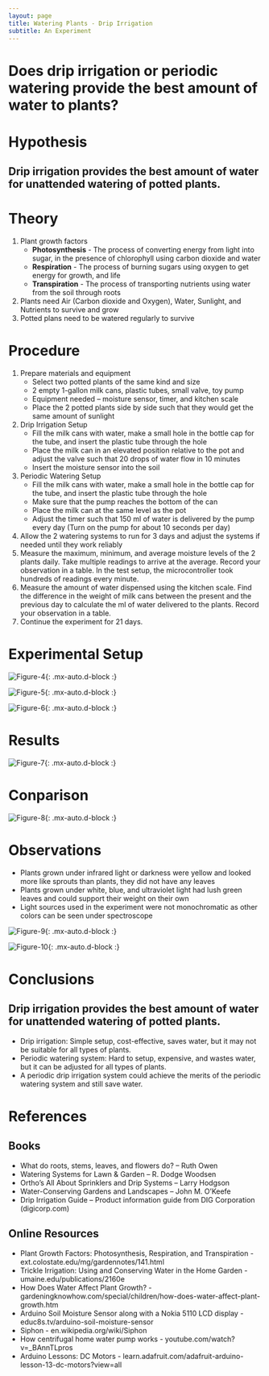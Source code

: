 ```yaml
---
layout: page
title: Watering Plants - Drip Irrigation
subtitle: An Experiment
---
```


# Does drip irrigation or periodic watering provide the best amount of water to plants?
# Hypothesis 
## Drip irrigation provides the best amount of water for unattended watering of potted plants.

# Theory
1. Plant growth factors
   * **Photosynthesis** - The process of converting energy from light into sugar, in the presence of chlorophyll using carbon dioxide and water
   * **Respiration** - The process of burning sugars using oxygen to get energy for growth, and life
   * **Transpiration** - The process of transporting nutrients using water from the soil through roots
2. Plants need Air (Carbon dioxide and Oxygen), Water, Sunlight, and Nutrients to survive and grow
3. Potted plans need to be watered regularly to survive

# Procedure
1. Prepare materials and equipment
   * Select two potted plants of the same kind and size
   * 2 empty 1-gallon milk cans, plastic tubes, small valve, toy pump
   * Equipment needed – moisture sensor, timer, and kitchen scale
   * Place the 2 potted plants side by side such that they would get the same amount of sunlight
2. Drip Irrigation Setup
   * Fill the milk cans with water, make a small hole in the bottle cap for the tube, and insert the plastic tube through the hole
   * Place the milk can in an elevated position relative to the pot and adjust the valve such that 20 drops of water flow in 10 minutes
   * Insert the moisture sensor into the soil
3. Periodic Watering Setup
   * Fill the milk cans with water, make a small hole in the bottle cap for the tube, and insert the plastic tube through the hole
   * Make sure that the pump reaches the bottom of the can
   * Place the milk can at the same level as the pot
   * Adjust the timer such that 150 ml of water is delivered by the pump every day (Turn on the pump for about 10 seconds per day)
4. Allow the 2 watering systems to run for 3 days and adjust the systems if needed until they work reliably
5. Measure the maximum, minimum, and average moisture levels of the 2 plants daily. Take multiple readings to arrive at the average. Record your observation in a table. In the test setup, the microcontroller took hundreds of readings every minute.
6. Measure the amount of water dispensed using the kitchen scale. Find the difference in the weight of milk cans between the present and the previous day to calculate the ml of water delivered to the plants. Record your observation in a table. 
7. Continue the experiment for 21 days.

# Experimental Setup

![Figure-4](/assets/img/gpal/fig-4.png){: .mx-auto.d-block :}

![Figure-5](/assets/img/gpal/fig-5.png){: .mx-auto.d-block :}

![Figure-6](/assets/img/gpal/fig-6.png){: .mx-auto.d-block :}

# Results

![Figure-7](/assets/img/gpal/fig-7.png){: .mx-auto.d-block :}

# Conparison

![Figure-8](/assets/img/gpal/fig-8.png){: .mx-auto.d-block :}

# Observations
* Plants grown under infrared light or darkness were yellow and looked more like sprouts than plants, they did not have any leaves
* Plants grown under white, blue, and ultraviolet light had lush green leaves and could support their weight on their own
* Light sources used in the experiment were not monochromatic as other colors can be seen under spectroscope
 
![Figure-9](/assets/img/gpal/fig-9.png){: .mx-auto.d-block :}

![Figure-10](/assets/img/gpal/fig-10.png){: .mx-auto.d-block :}

# Conclusions
## Drip irrigation provides the best amount of water for unattended watering of potted plants.
* Drip irrigation: Simple setup, cost-effective, saves water, but it may not be suitable for all types of plants.
* Periodic watering system: Hard to setup, expensive, and wastes water, but it can be adjusted for all types of plants.
* A periodic drip irrigation system could achieve the merits of the periodic watering system and still save water.

# References
## Books
* What do roots, stems, leaves, and flowers do? – Ruth Owen
* Watering Systems for Lawn & Garden – R. Dodge Woodsen
* Ortho’s All About Sprinklers and Drip Systems  – Larry Hodgson
* Water-Conserving Gardens and Landscapes  – John M. O’Keefe
* Drip Irrigation Guide – Product information guide from DIG Corporation (digicorp.com) 
 
## Online Resources
* Plant Growth Factors: Photosynthesis, Respiration, and Transpiration - ext.colostate.edu/mg/gardennotes/141.html 
* Trickle Irrigation: Using and Conserving Water in the Home Garden - umaine.edu/publications/2160e
* How Does Water Affect Plant Growth? - gardeningknowhow.com/special/children/how-does-water-affect-plant-growth.htm 
* Arduino Soil Moisture Sensor along with a Nokia 5110 LCD display - educ8s.tv/arduino-soil-moisture-sensor 
* Siphon - en.wikipedia.org/wiki/Siphon
* How centrifugal home water pump works - youtube.com/watch?v=_BAnnTLpros 
* Arduino Lessons: DC Motors - learn.adafruit.com/adafruit-arduino-lesson-13-dc-motors?view=all 

